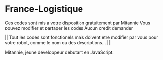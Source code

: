 # France-Logistique
Ces codes sont mis a votre disposition gratuitement par Mitannie
Vous pouvez modifier et partager les codes
Aucun credit demander

|| Tout les codes sont fonctionels mais doivent etre modifier par vous pour votre robot, comme le nom ou des descriptions... ||

Mitannie, jeune développeur debutant en JavaScript.
